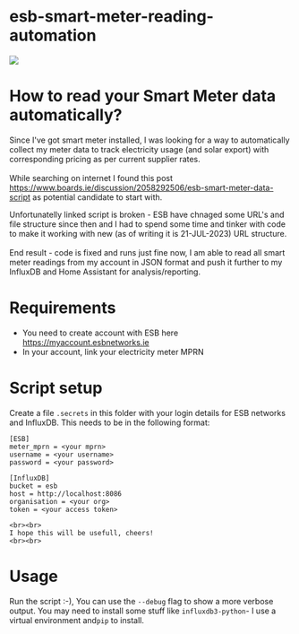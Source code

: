 # esb-smart-meter-reading-automation

![](https://github.com/badger707/esb-smart-meter-reading-automation/blob/main/esb-smart-meter.png)

# How to read your Smart Meter data automatically?

Since I've got smart meter installed, I was looking for a way to automatically collect my meter data to track electricity usage (and solar export) with corresponding pricing as per current supplier rates.<br><br>
While searching on internet I found this post https://www.boards.ie/discussion/2058292506/esb-smart-meter-data-script as potential candidate to start with.

Unfortunatelly linked script is broken - ESB have chnaged some URL's and file structure since then and I had to spend some time and tinker with code to make it working with new (as of writing it is 21-JUL-2023) URL structure.<br><br>
End result - code is fixed and runs just fine now, I am able to read all smart meter readings from my account in JSON format and push it further to my InfluxDB and Home Assistant for analysis/reporting.

# Requirements

- You need to create account with ESB here https://myaccount.esbnetworks.ie
- In your account, link your electricity meter MPRN

# Script setup

Create a file `.secrets` in this folder with your login details for ESB networks and InfluxDB. This needs to be in the following format:

```
[ESB]
meter_mprn = <your mprn>
username = <your username>
password = <your password>

[InfluxDB]
bucket = esb
host = http://localhost:8086
organisation = <your org>
token = <your access token>

<br><br>
I hope this will be usefull, cheers!
<br><br>
```

# Usage

Run the script :-), You can use the `--debug` flag to show a more verbose output. You may need to install some stuff like `influxdb3-python`- I use a virtual environment and`pip` to install.
